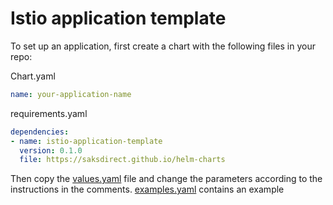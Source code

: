 # Istio application template

To set up an application, first create a chart with the following files in your repo:

Chart.yaml
```yaml
name: your-application-name
```

requirements.yaml
```yaml
dependencies:
- name: istio-application-template
  version: 0.1.0
  file: https://saksdirect.github.io/helm-charts
```

Then copy the [values.yaml](https://github.com/saksdirect/hbc-common-k8s/tree/master/charts/istio-application-template/values.yaml) file and change the parameters according to the instructions in the comments. [examples.yaml](https://github.com/saksdirect/hbc-common-k8s/tree/master/charts/istio-application-template/example.yaml) contains an example